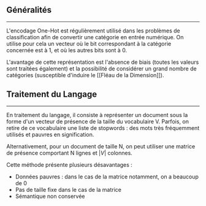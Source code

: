 

## Généralités

<hr>

L'encodage One-Hot est régulièrement utilisé dans les problèmes de classification afin de convertir une catégorie en entrée numérique. On utilise pour cela un vecteur où le bit correspondant à la catégorie concernée est à 1, et où les autres bits sont à 0.

L'avantage de cette représentation est l'absence de biais (toutes les valeurs sont traitées également) et la possibilité de considérer un grand nombre de catégories (susceptible d'induire le [[Fléau de la Dimension]]).


## Traitement du Langage

<hr>

En traitement du langage, il consiste à représenter un document sous la forme d'un vecteur de présence de la taille du vocabulaire V. Parfois, on retire de ce vocabulaire une liste de stopwords : des mots très fréquemment utilisés et pauvres en signification.

Alternativement, pour un document de taille N, on peut utiliser une matrice de présence comportant N lignes et $|V|$ colonnes.

Cette méthode présente plusieurs désavantages :
- Données pauvres : dans le cas de la matrice notamment, on a beaucoup de 0
- Pas de taille fixe dans le cas de la matrice
- Sémantique non conservée
